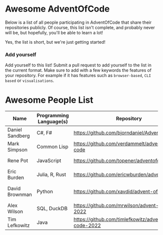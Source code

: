 # Awesome AdventOfCode

Below is a list of all people participating in AdventOfCode that share their repositories publicly. Of course, this list isn't complete, and probably never will be, but hopefully, you'll be able to learn a lot!

Yes, the list is short, but we're just getting started! 

### Add yourself
Add yourself to this list! Submit a pull request to add yourself to the list in the current format. Make sure to add with a few keywords the features of your repository. For example if it has features such as `browser-based`, `CLI based` or `visualisations`. 

# Awesome People List

| Name            | Programming Language(s) | Repository                                         | Features              |
| --------------- | ----------------------- | ---------------------------------------------------| --------------------- |
| Daniel Sandberg | C#, F#                  | https://github.com/bjorndaniel/AdventOfCode        |                       |
| Mark Simpson    | Common Lisp             | https://github.com/verdammelt/advent-of-code       |                       |
| Rene Pot        | JavaScript              | https://github.com/topener/adventofcode            | Node/CLI based        |
| Eric Burden     | Julia, R, Rust          | https://github.com/ericwburden/advent_of_code      |                       |
| David Brownman  | Python                  | https://github.com/xavdid/advent-of-code           | Writeups, CLI, Runner |
| Alex Wilson     | SQL, DuckDB             | https://github.com/mrwilson/advent-of-code-2022    |                       |
| Tim Lefkowitz   | Java                    | https://github.com/timlefkowitz/advent-of-code-2022| Maven                 |
